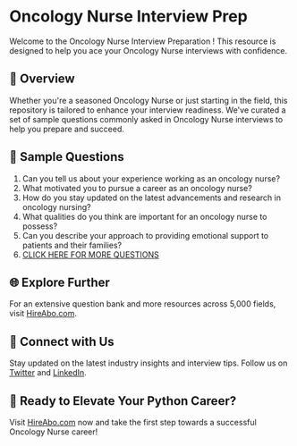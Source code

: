 # Oncology Nurse Interview Prep

Welcome to the Oncology Nurse Interview Preparation ! This resource is designed to help you ace your Oncology Nurse interviews with confidence.

## 🚀 Overview

Whether you're a seasoned Oncology Nurse or just starting in the field, this repository is tailored to enhance your interview readiness. We've curated a set of sample questions commonly asked in Oncology Nurse interviews to help you prepare and succeed.

## 📝 Sample Questions

1. Can you tell us about your experience working as an oncology nurse?
2. What motivated you to pursue a career as an oncology nurse?
3. How do you stay updated on the latest advancements and research in oncology nursing?
4. What qualities do you think are important for an oncology nurse to possess?
5. Can you describe your approach to providing emotional support to patients and their families?
6. [CLICK HERE FOR MORE QUESTIONS](https://hireabo.com/job/2_0_9/Oncology%20Nurse)

## 🌐 Explore Further

For an extensive question bank and more resources across 5,000 fields, visit [HireAbo.com](https://www.hireabo.com).

## 📱 Connect with Us

Stay updated on the latest industry insights and interview tips. Follow us on [Twitter](https://twitter.com/hireabo) and [LinkedIn](https://www.linkedin.com/in/hire-abo-3609972a8/).

## 🚀 Ready to Elevate Your Python Career?

Visit [HireAbo.com](https://www.hireabo.com) now and take the first step towards a successful Oncology Nurse career!
